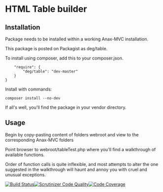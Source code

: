 HTML Table builder
===================

Installation
----------------------
Package needs to be installed within a working Anax-MVC installation.

This package is posted on Packagist as deg/table.

To install using composer, add this to your composer.json.

```{
    "require": {
        "deg/table": "dev-master"
    }
}
```

Install with commands:

```composer validate
composer install --no-dev
```

If all's well, you'll find the package in your vendor directory.

Usage
------------
Begin by copy-pasting content of folders webroot and view to the corresponding Anax-MVC folders

Point browser to webroot/tableTest.php where you'll find a walkthrough of available functions.

Order of function calls is quite inflexible, and most attempts to alter the one suggested in the walkthrough will haunt and annoy you with cruel and unusual exceptions.

[![Build Status](https://travis-ci.org/icedoe/deg.svg?branch=test)](https://travis-ci.org/icedoe/deg)[![Scrutinizer Code Quality](https://scrutinizer-ci.com/g/icedoe/deg/badges/quality-score.png?b=test)](https://scrutinizer-ci.com/g/icedoe/deg/?branch=test)[![Code Coverage](https://scrutinizer-ci.com/g/icedoe/deg/badges/coverage.png?b=test)](https://scrutinizer-ci.com/g/icedoe/deg/?branch=test)
